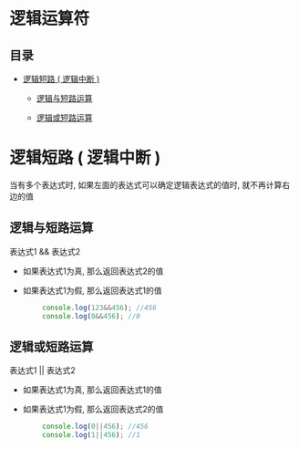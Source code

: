 # 逻辑运算符

## 目录

*   [逻辑短路 ( 逻辑中断 )](#逻辑短路--逻辑中断-)

    *   [逻辑与短路运算](#逻辑与短路运算)

    *   [逻辑或短路运算](#逻辑或短路运算)

# 逻辑短路 ( 逻辑中断 )

当有多个表达式时, 如果左面的表达式可以确定逻辑表达式的值时, 就不再计算右边的值

## 逻辑与短路运算

表达式1 && 表达式2

*   如果表达式1为真, 那么返回表达式2的值

*   如果表达式1为假, 那么返回表达式1的值

```javascript
        console.log(123&&456); //456
        console.log(0&&456); //0
```

## 逻辑或短路运算

表达式1 || 表达式2

*   如果表达式1为真, 那么返回表达式1的值

*   如果表达式1为假, 那么返回表达式2的值

```javascript
        console.log(0||456); //456
        console.log(1||456); //1
```
